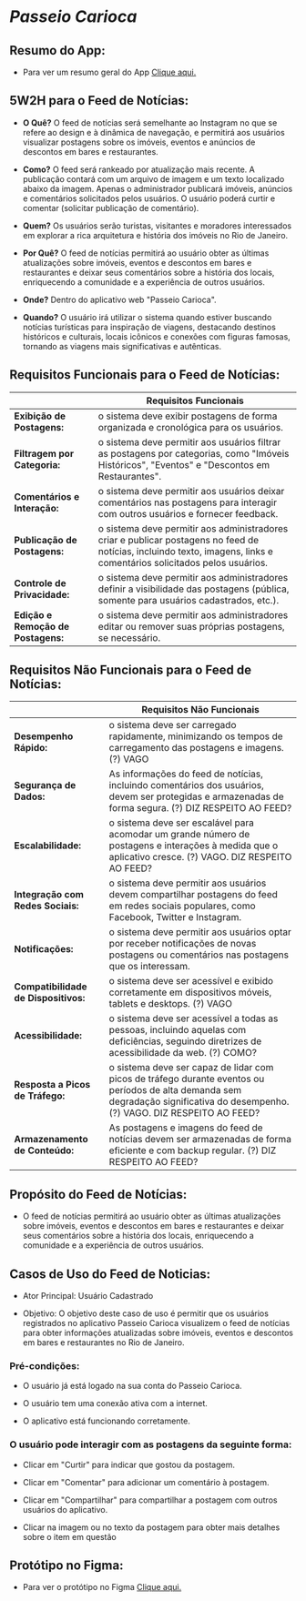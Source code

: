 # ***Passeio Carioca***

## Resumo do App:
- Para ver um resumo geral do App [Clique aqui.](https://github.com/GuiBMA/Front-End/blob/main/ResumodoAppPasseioCarioca.md)

## 5W2H para o Feed de Notícias:

- **O Quê?** O feed de notícias será semelhante ao Instagram no que se refere ao design e à dinâmica de navegação, e permitirá aos usuários visualizar postagens sobre os imóveis, eventos e anúncios de descontos em bares e restaurantes.

- **Como?** O feed será rankeado por atualização mais recente. A publicação contará com um arquivo de imagem e um texto localizado abaixo da imagem. Apenas o administrador publicará imóveis, anúncios e comentários solicitados pelos usuários. O usuário poderá curtir e comentar (solicitar publicação de comentário).

- **Quem?** Os usuários serão turistas, visitantes e moradores interessados em explorar a rica arquitetura e história dos imóveis no Rio de Janeiro.

- **Por Quê?** O feed de notícias permitirá ao usuário obter as últimas atualizações sobre imóveis, eventos e descontos em bares e restaurantes e deixar seus comentários sobre a história dos locais, enriquecendo a comunidade e a experiência de outros usuários.

- **Onde?** Dentro do aplicativo web "Passeio Carioca".

- **Quando?** O usuário irá utilizar o sistema quando estiver buscando notícias turísticas para inspiração de viagens, destacando destinos históricos e culturais, locais icônicos e conexões com figuras famosas, tornando as viagens mais significativas e autênticas.

## Requisitos Funcionais para o Feed de Notícias:

|   | Requisitos Funcionais |
| --- |  --- |
|  **Exibição de Postagens:**  | o sistema deve exibir postagens de forma organizada e cronológica para os usuários.  |
|  **Filtragem por Categoria:**  | o sistema deve permitir aos usuários filtrar as postagens por categorias, como "Imóveis Históricos", "Eventos" e "Descontos em Restaurantes".  |
|  **Comentários e Interação:**  | o sistema deve permitir aos usuários deixar comentários nas postagens para interagir com outros usuários e fornecer feedback.  |
|  **Publicação de Postagens:**  | o sistema deve permitir aos administradores criar e publicar postagens no feed de notícias, incluindo texto, imagens, links e comentários solicitados pelos usuários. |
|  **Controle de Privacidade:**  | o sistema deve permitir aos administradores definir a visibilidade das postagens (pública, somente para usuários cadastrados, etc.).  |
|  **Edição e Remoção de Postagens:**  | o sistema deve permitir aos administradores editar ou remover suas próprias postagens, se necessário.  |

## Requisitos Não Funcionais para o Feed de Notícias:

|   | Requisitos Não Funcionais |
| --- |  --- |
|  **Desempenho Rápido:**  | o sistema deve ser carregado rapidamente, minimizando os tempos de carregamento das postagens e imagens. (?) VAGO  |
|  **Segurança de Dados:**  | As informações do feed de notícias, incluindo comentários dos usuários, devem ser protegidas e armazenadas de forma segura. (?) DIZ RESPEITO AO FEED?  |
|  **Escalabilidade:**  | o sistema deve ser escalável para acomodar um grande número de postagens e interações à medida que o aplicativo cresce. (?) VAGO. DIZ RESPEITO AO FEED?  |
|  **Integração com Redes Sociais:**  | o sistema deve permitir aos usuários devem compartilhar postagens do feed em redes sociais populares, como Facebook, Twitter e Instagram. |
|  **Notificações:**  | o sistema deve permitir aos usuários optar por receber notificações de novas postagens ou comentários nas postagens que os interessam.  |
|  **Compatibilidade de Dispositivos:**  | o sistema deve ser acessível e exibido corretamente em dispositivos móveis, tablets e desktops. (?) VAGO  |
|  **Acessibilidade:**  | o sistema deve ser acessível a todas as pessoas, incluindo aquelas com deficiências, seguindo diretrizes de acessibilidade da web. (?) COMO?  |
|  **Resposta a Picos de Tráfego:**  | o sistema deve ser capaz de lidar com picos de tráfego durante eventos ou períodos de alta demanda sem degradação significativa do desempenho. (?) VAGO. DIZ RESPEITO AO FEED?  |
|  **Armazenamento de Conteúdo:**  | As postagens e imagens do feed de notícias devem ser armazenadas de forma eficiente e com backup regular. (?) DIZ RESPEITO AO FEED?  |

## Propósito do Feed de Notícias:
  - O feed de notícias permitirá ao usuário obter as últimas atualizações sobre imóveis, eventos e descontos em bares e restaurantes e deixar seus comentários sobre a história dos locais, enriquecendo a comunidade e a experiência de outros usuários.

## Casos de Uso do Feed de Noticias:
  - Ator Principal: Usuário Cadastrado

  - Objetivo: O objetivo deste caso de uso é permitir que os usuários registrados no aplicativo Passeio Carioca visualizem o feed de notícias para obter informações atualizadas sobre imóveis, eventos e descontos em bares e restaurantes no Rio de Janeiro.

### Pré-condições:
  - O usuário já está logado na sua conta do Passeio Carioca.
    
  - O usuário tem uma conexão ativa com a internet.
    
  - O aplicativo está funcionando corretamente.

### O usuário pode interagir com as postagens da seguinte forma:
  - Clicar em "Curtir" para indicar que gostou da postagem.
    
  - Clicar em "Comentar" para adicionar um comentário à postagem.
    
  - Clicar em "Compartilhar" para compartilhar a postagem com outros usuários do aplicativo.
    
  - Clicar na imagem ou no texto da postagem para obter mais detalhes sobre o item em questão

## Protótipo no Figma:

  - Para ver o protótipo no Figma [Clique aqui.](https://www.figma.com/file/TZKPPiPGJN272c5gvNoLDU/Untitled?type=design&node-id=0%3A1&mode=design&t=a8n63SUSurKuNbyY-1)
